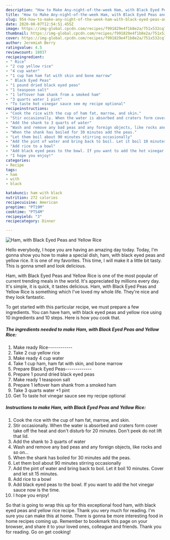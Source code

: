 ```yaml
---
description: "How to Make Any-night-of-the-week Ham, with Black Eyed Peas and Yellow Rice"
title: "How to Make Any-night-of-the-week Ham, with Black Eyed Peas and Yellow Rice"
slug: 954-how-to-make-any-night-of-the-week-ham-with-black-eyed-peas-and-yellow-rice
date: 2020-08-07T12:54:51.455Z
image: https://img-global.cpcdn.com/recipes/f991829e4f1b8e2a/751x532cq70/ham-with-black-eyed-peas-and-yellow-rice-recipe-main-photo.jpg
thumbnail: https://img-global.cpcdn.com/recipes/f991829e4f1b8e2a/751x532cq70/ham-with-black-eyed-peas-and-yellow-rice-recipe-main-photo.jpg
cover: https://img-global.cpcdn.com/recipes/f991829e4f1b8e2a/751x532cq70/ham-with-black-eyed-peas-and-yellow-rice-recipe-main-photo.jpg
author: Jeremiah Berry
ratingvalue: 4.5
reviewcount: 18037
recipeingredient:
- " Rice"
- "2 cup yellow rice"
- "4 cup water"
- "1 cup ham ham fat with skin and bone marrow"
- " Black Eyed Peas"
- "1 pound dried black eyed peas"
- "1 teaspoon salt"
- "1 leftover ham shank from a smoked ham"
- "3 quarts water 1 pint"
- "To taste hot vinegar sauce see my recipe optional"
recipeinstructions:
- "Cook the rice with the cup of ham fat, marrow, and skin."
- "Stir occasionally. When the water is absorbed and craters form cover take off the heat and don&#39;t disturb for 20 minutes. Don&#39;t peek do not lift that lid."
- "Add the shank to 3 quarts of water"
- "Wash and remove any bad peas and any foreign objects, like rocks and so on..."
- "When the shank has boiled for 30 minutes add the peas."
- "Let them boil about 90 minutes stirring occasionally"
- "Add the pint of water and bring back to boil. Let it boil 10 minutes. Cover and let sit 15 minutes."
- "Add rice to a bowl"
- "Add black eyed peas to the bowl. If you want to add the hot vinegar sauce now is the time."
- "I hope you enjoy!"
categories:
- Recipe
tags:
- ham
- with
- black

katakunci: ham with black 
nutrition: 272 calories
recipecuisine: American
preptime: "PT19M"
cooktime: "PT54M"
recipeyield: "3"
recipecategory: Dinner

---
```



![Ham, with Black Eyed Peas and Yellow Rice](https://img-global.cpcdn.com/recipes/f991829e4f1b8e2a/751x532cq70/ham-with-black-eyed-peas-and-yellow-rice-recipe-main-photo.jpg)

Hello everybody, I hope you are having an amazing day today. Today, I'm gonna show you how to make a special dish, ham, with black eyed peas and yellow rice. It is one of my favorites. This time, I will make it a little bit tasty. This is gonna smell and look delicious.

Ham, with Black Eyed Peas and Yellow Rice is one of the most popular of current trending meals in the world. It's appreciated by millions every day. It's simple, it is quick, it tastes delicious. Ham, with Black Eyed Peas and Yellow Rice is something which I've loved my whole life. They're nice and they look fantastic.




To get started with this particular recipe, we must prepare a few ingredients. You can have ham, with black eyed peas and yellow rice using 10 ingredients and 10 steps. Here is how you cook that.

<!--inarticleads1-->

##### The ingredients needed to make Ham, with Black Eyed Peas and Yellow Rice:

1. Make ready  Rice------------
1. Take 2 cup yellow rice
1. Make ready 4 cup water
1. Take 1 cup ham, ham fat with skin, and bone marrow
1. Prepare  Black Eyed Peas-------------
1. Prepare 1 pound dried black eyed peas
1. Make ready 1 teaspoon salt
1. Prepare 1 leftover ham shank from a smoked ham
1. Take 3 quarts water +1 pint
1. Get To taste hot vinegar sauce see my recipe optional




<!--inarticleads2-->

##### Instructions to make Ham, with Black Eyed Peas and Yellow Rice:

1. Cook the rice with the cup of ham fat, marrow, and skin.
1. Stir occasionally. When the water is absorbed and craters form cover take off the heat and don&#39;t disturb for 20 minutes. Don&#39;t peek do not lift that lid.
1. Add the shank to 3 quarts of water
1. Wash and remove any bad peas and any foreign objects, like rocks and so on...
1. When the shank has boiled for 30 minutes add the peas.
1. Let them boil about 90 minutes stirring occasionally
1. Add the pint of water and bring back to boil. Let it boil 10 minutes. Cover and let sit 15 minutes.
1. Add rice to a bowl
1. Add black eyed peas to the bowl. If you want to add the hot vinegar sauce now is the time.
1. I hope you enjoy!




So that is going to wrap this up for this exceptional food ham, with black eyed peas and yellow rice recipe. Thank you very much for reading. I'm sure you can make this at home. There is gonna be more interesting food in home recipes coming up. Remember to bookmark this page on your browser, and share it to your loved ones, colleague and friends. Thank you for reading. Go on get cooking!
